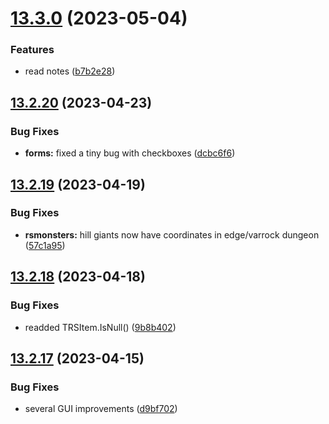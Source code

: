 # [13.3.0](https://github.com/Torwent/WaspLib/compare/v13.2.20...v13.3.0) (2023-05-04)


### Features

* read notes ([b7b2e28](https://github.com/Torwent/WaspLib/commit/b7b2e28d908f1841113464b081564b6da28fd7c7))



## [13.2.20](https://github.com/Torwent/WaspLib/compare/v13.2.19...v13.2.20) (2023-04-23)


### Bug Fixes

* **forms:** fixed a tiny bug with checkboxes ([dcbc6f6](https://github.com/Torwent/WaspLib/commit/dcbc6f6633bab35917ca8db43df87d70f654cc2e))



## [13.2.19](https://github.com/Torwent/WaspLib/compare/v13.2.18...v13.2.19) (2023-04-19)


### Bug Fixes

* **rsmonsters:** hill giants now have coordinates in edge/varrock dungeon ([57c1a95](https://github.com/Torwent/WaspLib/commit/57c1a95e57aba57bae099ec2b0ab0c6753e23af5))



## [13.2.18](https://github.com/Torwent/WaspLib/compare/v13.2.17...v13.2.18) (2023-04-18)


### Bug Fixes

* readded TRSItem.IsNull() ([9b8b402](https://github.com/Torwent/WaspLib/commit/9b8b402b9fbe0e8de2cce0ac38d94d8dfc24ec11))



## [13.2.17](https://github.com/Torwent/WaspLib/compare/v13.2.16...v13.2.17) (2023-04-15)


### Bug Fixes

* several GUI improvements ([d9bf702](https://github.com/Torwent/WaspLib/commit/d9bf70240877f1356bce5ed5032d4f124dd4c87b))



